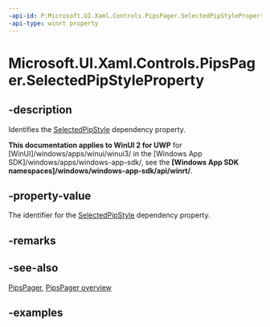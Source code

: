 ```yaml
---
-api-id: P:Microsoft.UI.Xaml.Controls.PipsPager.SelectedPipStyleProperty
-api-type: winrt property
---
```


# Microsoft.UI.Xaml.Controls.PipsPager.SelectedPipStyleProperty

<!--
public static Windows.UI.Xaml.DependencyProperty SelectedPipStyleProperty { get; }
-->

## -description

Identifies the [SelectedPipStyle](pipspager_selectedpipstyle.md) dependency property.

**This documentation applies to WinUI 2 for UWP** for [WinUI]/windows/apps/winui/winui3/ in the [Windows App SDK]/windows/apps/windows-app-sdk/, see the **[Windows App SDK namespaces]/windows/windows-app-sdk/api/winrt/**.

## -property-value

The identifier for the [SelectedPipStyle](pipspager_selectedpipstyle.md) dependency property.

## -remarks

## -see-also

[PipsPager](pipspager.md), [PipsPager overview](/windows/apps/design/controls/pipspager)

## -examples

